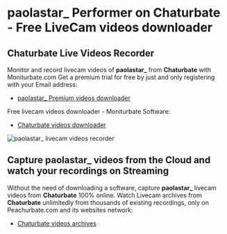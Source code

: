 # paolastar_ Performer on Chaturbate - Free LiveCam videos downloader

## Chaturbate Live Videos Recorder

Monitor and record livecam videos of **paolastar_** from **Chaturbate** with Moniturbate.com
Get a premium trial for free by just and only registering with your Email address:
* [paolastar_ Premium videos downloader](https://moniturbate.com/request-demo-licence-key.html)

Free livecam videos downloader - Moniturbate Software:
* [Chaturbate videos downloader](https://moniturbate.com/moniturbate-download-software.html)

![paolastar_ livecam videos recorder](https://peachurnet.com/templates/moniturbate-software.png)


## Capture paolastar_ videos from the Cloud and watch your recordings on Streaming

Without the need of downloading a software, capture **paolastar_** livecam videos from **Chaturbate** 100% online.
Watch Livecam archives from **Chaturbate** unlimitedly from thousands of existing recordings, only on Peachurbate.com and its websites network:
* [Chaturbate videos archives](https://peachurnet.com/)